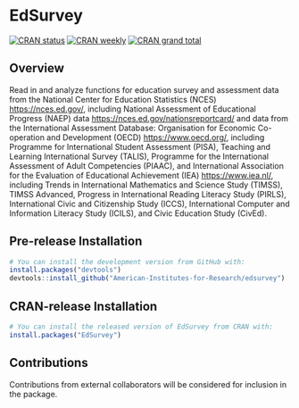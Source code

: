 <!-- README.md is generated from README.Rmd. Please edit that file -->



# EdSurvey


<!-- badges: start -->
[![CRAN status](https://www.r-pkg.org/badges/version-ago/EdSurvey)](https://www.r-pkg.org/badges/version-ago/EdSurvey)
[![CRAN weekly](https://cranlogs.r-pkg.org/badges/EdSurvey)](https://cranlogs.r-pkg.org/badges/EdSurvey)
[![CRAN grand total](https://cranlogs.r-pkg.org/badges/grand-total/EdSurvey)](https://cranlogs.r-pkg.org/badges/grand-total/EdSurvey)
<!-- badges: end -->

## Overview

Read in and analyze functions for education survey and assessment data from the National Center for Education Statistics (NCES) <https://nces.ed.gov/>, including National Assessment of Educational Progress (NAEP) data <https://nces.ed.gov/nationsreportcard/> and data from the International Assessment Database: Organisation for Economic Co-operation and Development (OECD) <https://www.oecd.org/>, including Programme for International Student Assessment (PISA), Teaching and Learning International Survey (TALIS), Programme for the International Assessment of Adult Competencies (PIAAC), and International Association for the Evaluation of Educational Achievement (IEA) <https://www.iea.nl/>, including Trends in International Mathematics and Science Study (TIMSS), TIMSS Advanced, Progress in International Reading Literacy Study (PIRLS), International Civic and Citizenship Study (ICCS), International Computer and Information Literacy Study (ICILS), and Civic Education Study (CivEd).



## Pre-release Installation


``` r
# You can install the development version from GitHub with:
install.packages("devtools")
devtools::install_github("American-Institutes-for-Research/edsurvey")
```


## CRAN-release Installation

``` r
# You can install the released version of EdSurvey from CRAN with:
install.packages("EdSurvey")
```

## Contributions

Contributions from external collaborators will be considered for inclusion in the package.
